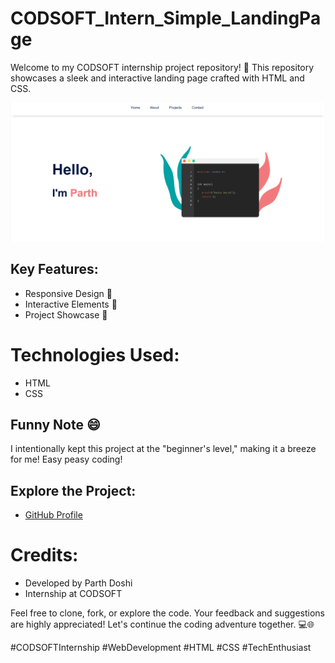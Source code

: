 # CODSOFT_Intern_Simple_LandingPage
Welcome to my CODSOFT internship project repository! 🚀 This repository showcases a sleek and interactive landing page crafted with HTML and CSS. 

![app](image1.png) 

## Key Features:
- Responsive Design 📱
- Interactive Elements 🎨
- Project Showcase 🚀

# Technologies Used:
- HTML
- CSS

## Funny Note 😄
I intentionally kept this project at the "beginner's level," making it a breeze for me! Easy peasy coding! 

## Explore the Project:
- [GitHub Profile](https://github.com/parthdoshi7)

# Credits:
- Developed by Parth Doshi
- Internship at CODSOFT

Feel free to clone, fork, or explore the code. Your feedback and suggestions are highly appreciated! Let's continue the coding adventure together. 💻🌐

#CODSOFTInternship #WebDevelopment #HTML #CSS #TechEnthusiast
